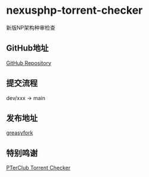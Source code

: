 # nexusphp-torrent-checker

新版NP架构种审检查

## GitHub地址

[GitHub Repository](https://github.com/QingWa-Official/nexusphp-torrent-checker)

## 提交流程

dev/xxx -> main

## 发布地址

[greasyfork](https://greasyfork.org/zh-CN/scripts/522994-nexusphp-torrent-checker)

## 特别鸣谢

[PTerClub Torrent Checker](https://greasyfork.org/zh-CN/scripts/522428-pterclub-torrent-checker)